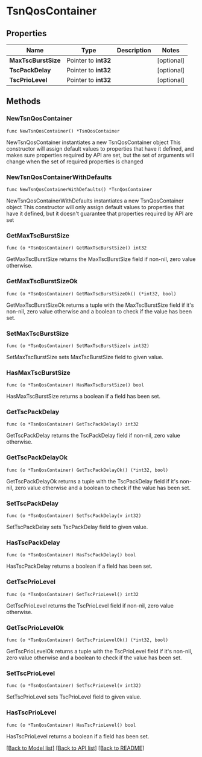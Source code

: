 # TsnQosContainer

## Properties

Name | Type | Description | Notes
------------ | ------------- | ------------- | -------------
**MaxTscBurstSize** | Pointer to **int32** |  | [optional] 
**TscPackDelay** | Pointer to **int32** |  | [optional] 
**TscPrioLevel** | Pointer to **int32** |  | [optional] 

## Methods

### NewTsnQosContainer

`func NewTsnQosContainer() *TsnQosContainer`

NewTsnQosContainer instantiates a new TsnQosContainer object
This constructor will assign default values to properties that have it defined,
and makes sure properties required by API are set, but the set of arguments
will change when the set of required properties is changed

### NewTsnQosContainerWithDefaults

`func NewTsnQosContainerWithDefaults() *TsnQosContainer`

NewTsnQosContainerWithDefaults instantiates a new TsnQosContainer object
This constructor will only assign default values to properties that have it defined,
but it doesn't guarantee that properties required by API are set

### GetMaxTscBurstSize

`func (o *TsnQosContainer) GetMaxTscBurstSize() int32`

GetMaxTscBurstSize returns the MaxTscBurstSize field if non-nil, zero value otherwise.

### GetMaxTscBurstSizeOk

`func (o *TsnQosContainer) GetMaxTscBurstSizeOk() (*int32, bool)`

GetMaxTscBurstSizeOk returns a tuple with the MaxTscBurstSize field if it's non-nil, zero value otherwise
and a boolean to check if the value has been set.

### SetMaxTscBurstSize

`func (o *TsnQosContainer) SetMaxTscBurstSize(v int32)`

SetMaxTscBurstSize sets MaxTscBurstSize field to given value.

### HasMaxTscBurstSize

`func (o *TsnQosContainer) HasMaxTscBurstSize() bool`

HasMaxTscBurstSize returns a boolean if a field has been set.

### GetTscPackDelay

`func (o *TsnQosContainer) GetTscPackDelay() int32`

GetTscPackDelay returns the TscPackDelay field if non-nil, zero value otherwise.

### GetTscPackDelayOk

`func (o *TsnQosContainer) GetTscPackDelayOk() (*int32, bool)`

GetTscPackDelayOk returns a tuple with the TscPackDelay field if it's non-nil, zero value otherwise
and a boolean to check if the value has been set.

### SetTscPackDelay

`func (o *TsnQosContainer) SetTscPackDelay(v int32)`

SetTscPackDelay sets TscPackDelay field to given value.

### HasTscPackDelay

`func (o *TsnQosContainer) HasTscPackDelay() bool`

HasTscPackDelay returns a boolean if a field has been set.

### GetTscPrioLevel

`func (o *TsnQosContainer) GetTscPrioLevel() int32`

GetTscPrioLevel returns the TscPrioLevel field if non-nil, zero value otherwise.

### GetTscPrioLevelOk

`func (o *TsnQosContainer) GetTscPrioLevelOk() (*int32, bool)`

GetTscPrioLevelOk returns a tuple with the TscPrioLevel field if it's non-nil, zero value otherwise
and a boolean to check if the value has been set.

### SetTscPrioLevel

`func (o *TsnQosContainer) SetTscPrioLevel(v int32)`

SetTscPrioLevel sets TscPrioLevel field to given value.

### HasTscPrioLevel

`func (o *TsnQosContainer) HasTscPrioLevel() bool`

HasTscPrioLevel returns a boolean if a field has been set.


[[Back to Model list]](../README.md#documentation-for-models) [[Back to API list]](../README.md#documentation-for-api-endpoints) [[Back to README]](../README.md)


